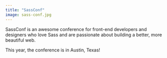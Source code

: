 ```yaml
---
title: "SassConf"
image: sass-conf.jpg
---
```


SassConf is an awesome conference for front-end developers and designers who love Sass and are passionate about building a better, more beautiful web.

This year, the conference is in Austin, Texas! 